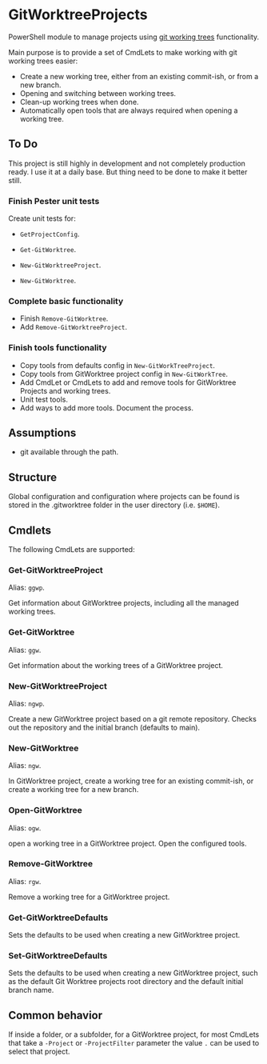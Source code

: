 # GitWorktreeProjects

PowerShell module to manage projects using [git working trees](https://git-scm.com/docs/git-worktree) functionality.

Main purpose is to provide a set of CmdLets to make working with git working trees easier:

- Create a new working tree, either from an existing commit-ish, or from a new branch.
- Opening and switching between working trees.
- Clean-up working trees when done.
- Automatically open tools that are always required when opening a working tree.

## To Do

This project is still highly in development and not completely production ready. I use it at a daily base. But thing need to be done to make it better still.

### Finish Pester unit tests

Create unit tests for:

- `GetProjectConfig`.

- `Get-GitWorktree`.
- `New-GitWorktreeProject`.
- `New-GitWorktree`.

### Complete basic functionality

- Finish `Remove-GitWorktree`.
- Add `Remove-GitWorktreeProject`.

### Finish tools functionality

- Copy tools from defaults config in `New-GitWorkTreeProject`.
- Copy tools from GitWorktree project config in `New-GitWorkTree`.
- Add CmdLet or CmdLets to add and remove tools for GitWorktree Projects and working trees.
- Unit test tools.
- Add ways to add more tools. Document the process.

## Assumptions

- git available through the path.

## Structure

Global configuration and configuration where projects can be found is stored in the .gitworktree folder in the user directory (i.e. `$HOME`).

## Cmdlets

The following CmdLets are supported:

### Get-GitWorktreeProject

Alias: `ggwp`.

Get information about GitWorktree projects, including all the managed working trees.

### Get-GitWorktree

Alias: `ggw`.

Get information about the working trees of a GitWorktree project.

### New-GitWorktreeProject

Alias: `ngwp`.

Create a new GitWorktree project based on a git remote repository. Checks out the repository and the initial branch (defaults to main).

### New-GitWorktree

Alias: `ngw`.

In GitWorktree project, create a working tree for an existing commit-ish, or create a working tree for a new branch.

### Open-GitWorktree

Alias: `ogw`.

open a working tree in a GitWorktree project. Open the configured tools.

### Remove-GitWorktree

Alias: `rgw`.

Remove a working tree for a GitWorktree project.

### Get-GitWorktreeDefaults

Sets the defaults to be used when creating a new GitWorktree project.

### Set-GitWorktreeDefaults

Sets the defaults to be used when creating a new GitWorktree project, such as the default Git Worktree projects root directory and the default initial branch name.

## Common behavior

If inside a folder, or a subfolder, for a GitWorktree project, for most CmdLets that take a `-Project` or `-ProjectFilter` parameter the value `.` can be used to select that project.
